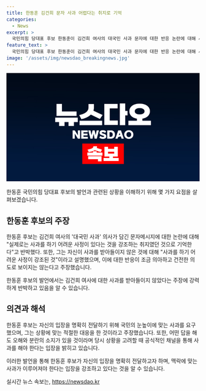 ```yaml
---
title: 한동훈 김건희 문자 사과 어렵다는 취지로 기억
categories:
  - News
excerpt: >
  국민의힘 당대표 후보 한동훈이 김건희 여사의 대국민 사과 문자에 대한 반응 논란에 대해 사과를 하기 어려운 사정이 강조된 취지였다고 주장했다. 또한 국민의 눈높이에 맞는 사과를 강력히 요구하고 사과를 받아들이지 않았다는 주장에 대해 어떤 답을 드려도 오해와 분란의 소지가 있을 것으로 생각한다고 설명했다. 전당대회를 앞두고 나온 문자에 대한 반응이 건전한 의도로 보이지 않는다며 이에 대한 비판도 진행했다.
feature_text: >
  국민의힘 당대표 후보 한동훈이 김건희 여사의 대국민 사과 문자에 대한 반응 논란에 대해 사과를 하기 어려운 사정이 강조된 취지였다고 주장했다. 또한 국민의 눈높이에 맞는 사과를 강력히 요구하고 사과를 받아들이지 않았다는 주장에 대해 어떤 답을 드려도 오해와 분란의 소지가 있을 것으로 생각한다고 설명했다. 전당대회를 앞두고 나온 문자에 대한 반응이 건전한 의도로 보이지 않는다며 이에 대한 비판도 진행했다.
image: '/assets/img/newsdao_breakingnews.jpg'
---
```


<p><img src="/assets/img/newsdao_breakingnews.jpg" alt="firstkoreanews 속보" /></p>

<p>한동훈 국민의힘 당대표 후보의 발언과 관련된 상황을 이해하기 위해 몇 가지 요점을 살펴보겠습니다.</p>

<h2 data-ke-size="size26">한동훈 후보의 주장</h2>

<p>한동훈 후보는 김건희 여사의 '대국민 사과' 의사가 담긴 문자메시지에 대한 논란에 대해 "실제로는 사과를 하기 어려운 사정이 있다는 것을 강조하는 취지였던 것으로 기억한다"고 반박했다. 또한, 그는 자신이 사과를 받아들이지 않은 것에 대해 "사과를 하기 어려운 사정이 강조된 것"이라고 설명했으며, 이에 대한 반응이 조금 의아하고 건전한 의도로 보이지는 않는다고 주장했습니다.</p>

<p>한동훈 후보의 발언에서는 김건희 여사에 대한 사과를 받아들이지 않았다는 주장에 강력하게 반박하고 있음을 알 수 있습니다.</p>

<h2 data-ke-size="size26">의견과 해석</h2>

<p>한동훈 후보는 자신의 입장을 명확히 전달하기 위해 국민의 눈높이에 맞는 사과를 요구했으며, 그는 상황에 맞는 적절한 대응을 한 것이라고 주장했습니다. 또한, 어떤 답을 해도 오해와 분란의 소지가 있을 것이라며 당시 상황을 고려할 때 공식적인 채널을 통해 사과를 해야 한다는 입장을 밝히고 있습니다.</p>

<p>이러한 발언을 통해 한동훈 후보가 자신의 입장을 명확히 전달하고자 하며, 맥락에 맞는 사과가 이루어져야 한다는 입장을 강조하고 있다는 것을 알 수 있습니다.</p>
실시간 뉴스 속보는, <a href="https://newsdao.kr" rel="dofollow">https://newsdao.kr</a>


